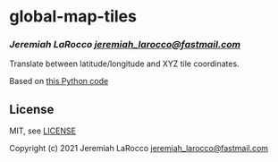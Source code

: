 # global-map-tiles
### _Jeremiah LaRocco <jeremiah_larocco@fastmail.com>_

Translate between latitude/longitude and XYZ tile coordinates.

Based on [this Python code](https://github.com/datalyze-solutions/globalmaptiles)

## License

MIT, see [LICENSE](LICENSE)

Copyright (c) 2021 Jeremiah LaRocco <jeremiah_larocco@fastmail.com>


